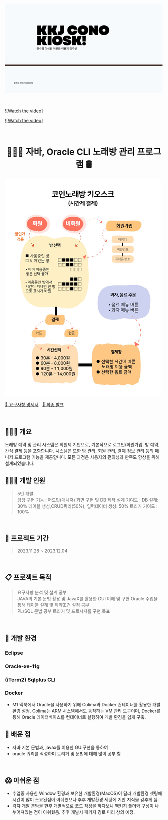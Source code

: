
<img width="1039" alt="ppt 1장" src="https://github.com/sangwon0707/OracleCLI_javaGUI_project/blob/main/%08projectPDF1page.jpg"> 

&nbsp;

[![Watch the video]](https://github.com/sangwon0707/OracleCLI_javaGUI_project/blob/main/%E1%84%80%E1%85%AA%E1%86%AB%E1%84%85%E1%85%B5%E1%84%8C%E1%85%A1%20%E1%84%89%E1%85%B5%E1%86%AF%E1%84%92%E1%85%A2%E1%86%BC%E1%84%92%E1%85%AA%E1%84%86%E1%85%A7%E1%86%AB.mp4
)

[![Watch the video]](https://github.com/sangwon0707/OracleCLI_javaGUI_project/blob/main/%E1%84%8F%E1%85%B5%E1%84%8B%E1%85%A9%E1%84%89%E1%85%B3%E1%84%8F%E1%85%B3%20%E1%84%89%E1%85%B5%E1%86%AF%E1%84%92%E1%85%A2%E1%86%BC%E1%84%92%E1%85%AA%E1%84%86%E1%85%A7%E1%86%AB.mp4
)

&nbsp;

<h1 align="center"> 👩🏻‍💻 자바, Oracle CLI  노래방 관리 프로그램 🛢️</h1>
<img width="500" alt="ppt 1장" src="https://github.com/sangwon0707/OracleCLI_javaGUI_project/blob/main/OracleCLI_javaGUI_project_%EA%B0%9C%EB%85%90%EC%84%A4%EA%B3%84.jpg"> 

[🔗 요구사항 명세서](https://github.com/sangwon0707/OracleCLI_javaGUI_project/blob/main/OracleCLI_javaGUI_project.pdf)
&nbsp;
[🔗 최종 발표](https://github.com/sangwon0707/OracleCLI_javaGUI_project/blob/main/OracleCLI_javaGUI_project_RequirementsSpecification.pdf) 


&nbsp;
## 👩🏻‍💻 개요
노래방 예약 및 관리 시스템은 회원제 기반으로, 기본적으로 로그인/회원가입, 방 예약, 간식 결제 등을 포함합니다. 
시스템은 또한 방 관리, 회원 관리, 결제 정보 관리 등의 매니저 프로그램 기능을 제공합니다. 
모든 과정은 사용자의 편의성과 만족도 향상을 위해 설계되었습니다.

## 👩🏻‍💻 개발 인원
> 5인 개발     
> 담당 구현 기능 : 어드민(매니저) 화면 구현 및 DB 제작
> 설계 기여도 :
   DB 설계: 30%
   테이블 생성,CRUD쿼리(50%), 입력데이터 생성: 50%
> 트리거 기여도 : 100%  

&nbsp;
&nbsp;

## 🚀 프로젝트 기간
> 2023.11.28 ~ 2023.12.04

&nbsp;
&nbsp;

## 📋 프로젝트 목적 
> 요구사항 분석 및 설계 공부  
> JAVA의 기본 문법 활용 및 JavaX를 활용한 GUI 이해 및 구현
> Oracle 수업을 통해 테이블 설계 및 제약조건 설정 공부   
> PL/SQL 문법 공부
> 트리거 및 프로시저를 구현 목표 

&nbsp;
&nbsp;
## 🚧 개발 환경
### Eclipse
### Oracle-xe-11g 
###  (iTerm2) Sqlplus CLI

### Docker   
- M1 맥북에서 Oracle을 사용하기 위해 Colima와 Docker 컨테이너를 활용한 개발 환경 설정. Colima는 ARM 시스템에서도 동작하는 VM 관리 도구이며, Docker를 통해 Oracle 데이터베이스를 컨테이너로 실행하여 개발 환경을 쉽게 구축.
&nbsp;
&nbsp;

## 👀 배운 점 
- 자바 기본 문법과, javax를 이용한 GUI구현을 통하여 
- oracle 쿼리를 작성하며 트리거 및 문법에 대해 많이 공부 함
   
&nbsp;
&nbsp;
## 😱 아쉬운 점 
- 수업중 사용한 Window 환경과 보유한 개발환경(MacOS)이 달라 개발환경 셋팅에 시간이 많이 소요된점이 아쉬웠으나 추후 개발환경 세팅에 기반 지식을 갖추게 됨.
- 각자 개발 분담을 한후 개별적으로 코드 작성을 하다보니 팩키지 폴더와 구성이 나누어져있는 점이 아쉬웠음. 추후 개발시 패키지 경로 미리 상의 예정. 
&nbsp;
